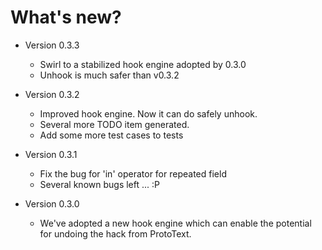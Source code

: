 # What's new?
 
 * Version 0.3.3
    - Swirl to a stabilized hook engine adopted by 0.3.0
    - Unhook is much safer than v0.3.2

 * Version 0.3.2
    - Improved hook engine. Now it can do safely unhook.
    - Several more TODO item generated. 
    - Add some more test cases to tests
    
 * Version 0.3.1
    - Fix the bug for 'in' operator for repeated field 
    - Several known bugs left ... :P
    
 * Version 0.3.0
    - We've adopted a new hook engine which can enable the 
    potential for undoing the hack from ProtoText. 
